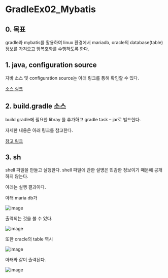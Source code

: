 # GradleEx02_Mybatis

## 0.	목표

gradle과 mybatis를 활용하여 linux 환경에서 mariadb, oracle의 database(table) 정보를 가져오고 암복호화를 수행하도록 한다.

## 1.	java, configuration source

자바 소스 및 configuration source는 아래 링크를 통해 확인할 수 있다.

[소스 링크](https://github.com/auspicious0/connect_mybatis_db)

## 2.	build.gradle 소스

build gradle에 필요한 libray 를 추가하고 gradle task – jar로 빌드한다.

자세한 내용은 아래 링크를 참고한다.

[참고 링크](https://github.com/auspicious0/GradleEx01)

## 3.	sh 

shell 파일을 만들고 실행한다. shell 파일에 관한 설명은 민감한 정보이기 때문에 공개하지 않는다.

아래는 실행 결과이다.

아래 maria db가 

![image](https://github.com/auspicious0/GradleEx02_MyBatis/assets/108572025/2f0f9ecd-0bb0-4861-842b-ce8460fe0462)

출력되는 것을 볼 수 있다.

![image](https://github.com/auspicious0/GradleEx02_MyBatis/assets/108572025/d4701683-d1dc-4699-9cb3-565c873c5e4d)

또한 oracle의 table 역시

![image](https://github.com/auspicious0/GradleEx02_MyBatis/assets/108572025/be2bd734-89b9-4889-9170-3af050784bf6)

아래와 같이 출력된다.

![image](https://github.com/auspicious0/GradleEx02_MyBatis/assets/108572025/e97a7be2-a73d-4f57-963d-4424d4291a67)


